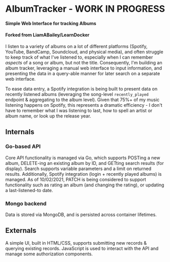 # AlbumTracker - WORK IN PROGRESS
#### Simple Web Interface for tracking Albums
#### Forked from LiamABailey/LearnDocker

I listen to a variety of albums on a lot of different platforms (Spotify, YouTube, BandCamp, Soundcloud, and physical media), and often struggle to keep track of what I've listened to, especially when I can remember *aspects* of a song or album, but not the title. Consequently, I'm building an album tracker, leveraging a manual web interface to input information, and presenting the data in a query-able manner for later search on a separate web interface.

To ease data entry, a Spotify integration is being built to present data on recently listened albums (leveraging the song-level `recently_played` endpoint & aggregating to the album level). Given that 75%+ of my music listening happens on Spotify, this represents a dramatic efficiency - I don't have to remember what I was listening to last, how to spell an artist or album name, or look up the release year. 


## Internals
### Go-based API
Core API functionality is managed via Go, which supports POSTing a new album, DELETE-ing an existing album by ID, and GETting search results (for display). Search supports variable parameters and a limit on returned results. Additionally, Spotify integration (login + recently played albums) is managed. As of 10/02/2021, PATCH is being considered to support functionality such as rating an album (and changing the rating), or updating a last-listened-to date.

### Mongo backend
Data is stored via MongoDB, and is persisted across container lifetimes.

## Externals
A simple UI, built in HTML/CSS, supports submitting new records & querying existing records. JavaScript is used to interact with the API and manage some authorization components.
